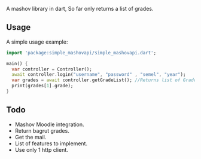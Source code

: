 A mashov library in dart, So far only returns a list of grades.

## Usage

A simple usage example:

```dart
import 'package:simple_mashovapi/simple_mashovapi.dart';

main() {
  var controller = Controller();
  await controller.login("username", "password" , "semel", "year");
  var grades = await controller.getGradeList(); //Returns list of Grades
  print(grades[1].grade);
}
```
 ## Todo 
 * Mashov Moodle integration.
 * Return bagrut grades.
 * Get the mail.
 * List of features to implement.
 * Use only 1 http client.
